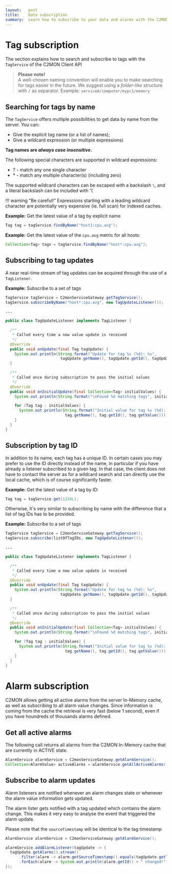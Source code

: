 ```yaml
---
layout:   post
title:    Data subscription
summary:  Learn how to subscribe to your data and alarms with the C2MON Client API.
---
```



# Tag subscription

The section explains how to search and subscribe to tags with the `TagService` of the C2MON Client API

> **Please note!** <br>
A well-chosen naming convention will enable you to make searching for tags easier in the future.
We suggest using a _folder-like_ structure with `/` as separator.
Example: `serviceA/computer/mypc1/memory`


## Searching for tags by name

The `TagService` offers multiple possibilities to get data by name from the server. You can:

- Give the explicit tag name (or a list of names);
- Give a wildcard expression (or multiple expressions)

**Tag names are *always case insensitive*.**

The following special characters are supported in wildcard expressions:

- ? - match any one single character
- \* - match any multiple character(s) (including zero)

The supported wildcard characters can be escaped with a backslash `\`, and a literal backslash can be included with '\\'

!!! warning "Be careful!"
    Expressions starting with a leading wildcard character are potentially very expensive (ie. full scan) for indexed caches.

**Example:** Get the latest value of a tag by explicit name
```java
Tag tag = tagService.findByName("host1:cpu.avg");
```

**Example:** Get the latest value of the `cpu.avg` metric for all hosts:
```java
Collection<Tag> tags = tagService.findByName("host*:cpu.avg");
```




## Subscribing to tag updates

A near real-time stream of tag updates can be acquired through the use of a `TagListener`.

**Example:** Subscribe to a set of tags
```java
TagService tagService = C2monServiceGateway.getTagService();
tagService.subscribeByName("host*:cpu.avg", new TagUpdateListener());

...

public class TagUpdateListener implements TagListener {

  /**
   * Called every time a new value update is received
   */
  @Override
  public void onUpdate(final Tag tagUpdate) {
    System.out.println(String.format("Update for tag %s (%d): %s",
                        tagUpdate.getName(), tagUpdate.getId(), tagUpdate.getValue()));
  }

  /**
   * Called once during subscription to pass the initial values
   */
  @Override
  public void onInitialUpdate(final Collection<Tag> initialValues) {
    System.out.println(String.format("\nFound %d matching tags", initialValues.size()));

    for (Tag tag : initialValues) {
      System.out.println(String.format("Initial value for tag %s (%d): %s",
                          tag.getName(), tag.getId(), tag.getValue()));
    }
  }
}
```

## Subscription by tag ID

In addition to its name, each tag has a unique ID. In certain cases you may prefer to use the ID directly instead of the name, in particular if
you have already a listener subscribed to a given tag. In that case, the client does not have to contact the server as for a wildcard search and can
directly use the local cache, which is of course significantly faster.

**Example:** Get the latest value of a tag by ID:
```java
Tag tag = tagService.get(1234L);
```

Otherwise, it's very similar to subscribing by name with the difference that a list of tag IDs has to be provided.

**Example:** Subscribe to a set of tags
```java
TagService tagService = C2monServiceGateway.getTagService();
tagService.subscribe(listOfTagIDs, new TagUpdateListener());

...

public class TagUpdateListener implements TagListener {

  /**
   * Called every time a new value update is received
   */
  @Override
  public void onUpdate(final Tag tagUpdate) {
    System.out.println(String.format("Update for tag %s (%d): %s",
                        tagUpdate.getName(), tagUpdate.getId(), tagUpdate.getValue()));
  }

  /**
   * Called once during subscription to pass the initial values
   */
  @Override
  public void onInitialUpdate(final Collection<Tag> initialValues) {
    System.out.println(String.format("\nFound %d matching tags", initialValues.size()));

    for (Tag tag : initialValues) {
      System.out.println(String.format("Initial value for tag %s (%d): %s",
                          tag.getName(), tag.getId(), tag.getValue()));
    }
  }
}
```


# Alarm subscription

C2MON allows getting all active alarms from the server In-Memory cache, as well as  subscribing to all alarm value changes. Since information is coming from the cache the retrieval is very fast (below 1 second), even if you have houndreds of thousands alarms defined.

## Get all active alarms

The following call returns all alarms from the C2MON In-Memory cache that are currently in ACTIVE state.

```java
AlarmService alarmService = C2monServiceGateway.getAlarmService();
Collection<AlarmValue> activeAlarms = alarmService.getAllActiveAlarms();
```

## Subscribe to alarm updates

Alarm listeners are notified whenever an alarm changes state or whenever the alarm value information gets updated. 

The alarm lister gets notified with a tag updated which contains the alarm change. This makes it very easy to analyse the event that triggered the alarm update.

Please note that the `sourceTimestamp` will be identical to the tag timestamp

```java
AlarmService alarmService = C2monServiceGateway.getAlarmService();

alarmService.addAlarmListener(tagUpdate -> {
  tagUpdate.getAlarms().stream()
      .filter(alarm -> alarm.getSourceTimestamp().equals(tagUpdate.getTimestamp()))
      .forEach(alarm -> System.out.println(alarm.getId() + " changed!"));
});
```


[c2mon-client.properties]: https://github.com/c2mon/c2mon-web-ui/blob/master/src/dist/tar/conf/c2mon-client.properties